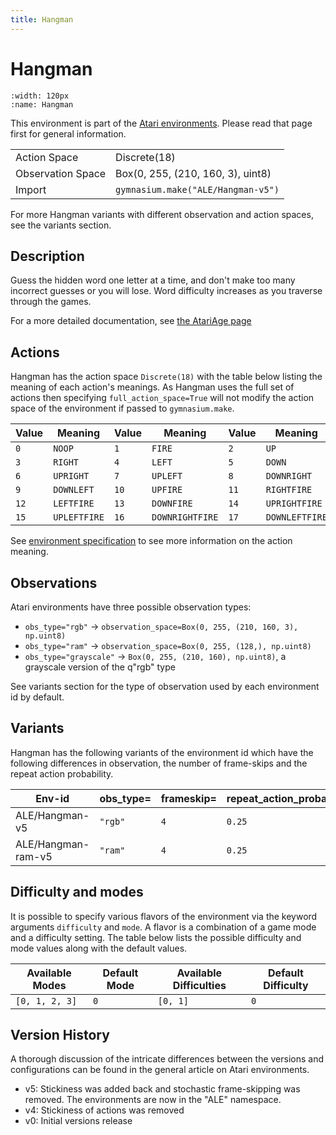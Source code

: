 ```yaml
---
title: Hangman
---
```


# Hangman

```{figure} ../_static/videos/environments/hangman.gif
:width: 120px
:name: Hangman
```

This environment is part of the <a href='..'>Atari environments</a>. Please read that page first for general information.

|                   |                                    |
|-------------------|------------------------------------|
| Action Space      | Discrete(18)                       |
| Observation Space | Box(0, 255, (210, 160, 3), uint8)  |
| Import            | `gymnasium.make("ALE/Hangman-v5")` |

For more Hangman variants with different observation and action spaces, see the variants section.

## Description

Guess the hidden word one letter at a time, and don't make too many incorrect guesses or you will lose. Word difficulty increases as you traverse through the games.

For a more detailed documentation, see [the AtariAge page](https://atariage.com/manual_html_page.php?SoftwareLabelID=231)

## Actions

Hangman has the action space `Discrete(18)` with the table below listing the meaning of each action's meanings.
As Hangman uses the full set of actions then specifying `full_action_space=True` will not modify the action space of the environment if passed to `gymnasium.make`.

| Value   | Meaning      | Value   | Meaning         | Value   | Meaning        |
|---------|--------------|---------|-----------------|---------|----------------|
| `0`     | `NOOP`       | `1`     | `FIRE`          | `2`     | `UP`           |
| `3`     | `RIGHT`      | `4`     | `LEFT`          | `5`     | `DOWN`         |
| `6`     | `UPRIGHT`    | `7`     | `UPLEFT`        | `8`     | `DOWNRIGHT`    |
| `9`     | `DOWNLEFT`   | `10`    | `UPFIRE`        | `11`    | `RIGHTFIRE`    |
| `12`    | `LEFTFIRE`   | `13`    | `DOWNFIRE`      | `14`    | `UPRIGHTFIRE`  |
| `15`    | `UPLEFTFIRE` | `16`    | `DOWNRIGHTFIRE` | `17`    | `DOWNLEFTFIRE` |

See [environment specification](../env-spec) to see more information on the action meaning.

## Observations

Atari environments have three possible observation types:

- `obs_type="rgb"` -> `observation_space=Box(0, 255, (210, 160, 3), np.uint8)`
- `obs_type="ram"` -> `observation_space=Box(0, 255, (128,), np.uint8)`
- `obs_type="grayscale"` -> `Box(0, 255, (210, 160), np.uint8)`, a grayscale version of the q"rgb" type

See variants section for the type of observation used by each environment id by default.

## Variants

Hangman has the following variants of the environment id which have the following differences in observation,
the number of frame-skips and the repeat action probability.

| Env-id             | obs_type=   | frameskip=   | repeat_action_probability=   |
|--------------------|-------------|--------------|------------------------------|
| ALE/Hangman-v5     | `"rgb"`     | `4`          | `0.25`                       |
| ALE/Hangman-ram-v5 | `"ram"`     | `4`          | `0.25`                       |

## Difficulty and modes

It is possible to specify various flavors of the environment via the keyword arguments `difficulty` and `mode`.
A flavor is a combination of a game mode and a difficulty setting. The table below lists the possible difficulty and mode values
along with the default values.

| Available Modes   | Default Mode   | Available Difficulties   | Default Difficulty   |
|-------------------|----------------|--------------------------|----------------------|
| `[0, 1, 2, 3]`    | `0`            | `[0, 1]`                 | `0`                  |

## Version History

A thorough discussion of the intricate differences between the versions and configurations can be found in the general article on Atari environments.

* v5: Stickiness was added back and stochastic frame-skipping was removed. The environments are now in the "ALE" namespace.
* v4: Stickiness of actions was removed
* v0: Initial versions release
